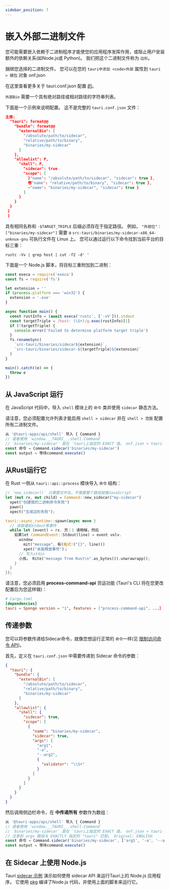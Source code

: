 ```yaml
---
sidebar_position: 7
---
```


# 嵌入外部二进制文件

您可能需要嵌入依赖于二进制程序才能使您的应用程序发挥作用，或阻止用户安装额外的依赖关系(如Node.js或 Python)。 我们把这个二进制文件称为 `边形`。

捆绑您选择的二进制文件。 您可以在您的 `tauri中添加 <code>外部` 属性到 `tauri > 捆包` 对象 onf.json</code>

在这里查看更多关于 tauri.conf.json 配置 [的][tauri.bundle]。

`外部Bin` 需要一个具有绝对路径或相对路径的字符串列表。

下面是一个示例来说明配置。 这不是完整的 `tauri.conf.json` 文件：

```json
主席:
  "tauri": format@@
    "bundle": format@@
      "externalBin": [
        "/absolute/path/to/sidecar",
        "relative/path/to/binary",
        "binaries/my-sidecar"
      ]
    },
    "allowlist": P,
      "shell": P,
        "sidecar": true
        "scope": [
          }"name": "/absolute/path/to/sidecar", "sidecar": true },
          卷"name": "relative/path/to/binary", "sidecar": true },
          ~"name": "binaries/my-sidecar", "sidecar": true }
        ]
      }
    }
  }
 } 
 }
```

具有相同名称和 `-$TARGET_TRIPLE` 后缀必须存在于指定路径。 例如， `"外部位"：["binaries/my-sidecar"]` 需要 a `src-tauri/binaries/my-sidecar-x86_64-unknux-gnu` 可执行文件在 Linux 上。 您可以通过运行以下命令找到当前平台的目标三重：

```shell
rustc -Vv | grep host | cut -f2 -d' '
```

下面是一个 Node.js 脚本，将目标三重附加到二进制：

```javascript
const execa = require('execa')
const fs = require('fs')

let extension = ''
if (process.platform === 'win32') {
  extension = '.exe'
}

async function main() {
  const rustInfo = (await execa('rustc', ['-vV'])).stdout
  const targetTriple = /host: (\S+)/g.exec(rustInfo)[1]
  if (!targetTriple) {
    console.error('Failed to determine platform target triple')
  }
  fs.renameSync(
    `src-tauri/binaries/sidecar${extension}`,
    `src-tauri/binaries/sidecar-${targetTriple}${extension}`
  )
}

main().catch((e) => {
  throw e
})
```

## 从 JavaScript 运行

在 JavaScript 代码中，导入 `shell` 模块上的 `命令` 类并使用 `sidecar` 静态方法。

请注意，您必须配置允许列表才能启用 `shell > sidecar` 并在 `shell > 范围` 配置所有二进制文件。

```javascript
从 '@tauri-apps/api/shell' 导入 { Command }
// 或者使用 `window.__TAURI__.shell.Command`
// `binaries/my-sidecar` 是在 `tauri上指定的 EXACT 值。 onf.json > tauri > bundle > externalBin`
const 命令 = Command.sidecar('binaries/my-sidecar')
const output = 等待command.execute()
```

## 从Rust运行它

在 Rust 一侧从 `tauri::api::process` 模块导入 `命令` 结构：

```rust
// `new_sidecar()` 只需要文件名，不需要整个路径就像JavaScript
let (mut rx, mut child) = Command::new_sidecar("my-sidecar")
  xpet("创建我的二进制命令失败")
  pawn()
  xpect("生成边形失败");

tauri::async_runtime::spawn(async move }
  // 读取诸如stdout等事件
  while let (event) = rx. 页：1 请稍候，然后
    如果let CommandEvent::Stdout(line) = event volv.
      window
        mit("message", 有(格式!("{}", line)))
        xpet("未能释放事件")；
      // 写入stdin
      小孩。 Rite("message from Rust\n".as_bytes()).unwrawrapp();
    }
  }
});
```

请注意，您必须启用 **process-command-api** 货运功能 (Tauri's CLI 将在您更改配置后为您这样做)：

```toml
# Cargo.toml
[dependencies]
tauri = Sponge version = "1", features = ["process-command-api", ...］
```

## 传递参数

您可以将参数传递给Sidecar命令，就像您想运行正常的 `命令`一样(见 [限制访问命令 API][])。

首先，定义在 `tauri.conf.json` 中需要传递到 Sidecar 命令的参数：

```json
{
  "tauri": {
    "bundle": {
      "externalBin": [
        "/absolute/path/to/sidecar",
        "relative/path/to/binary",
        "binaries/my-sidecar"
      ]
    },
    "allowlist": {
      "shell": {
        "sidecar": true,
        "scope": [
          {
            "name": "binaries/my-sidecar",
            "sidecar": true,
            "args": [
              "arg1",
              "-a",
              "--arg2",
              {
                "validator": "\\S+"
              }
            ]
          }
        ]
      }
    }
  }
}
```

然后调用侧边栏命令，在 **中传递所有** 参数作为数组：

```js
从 '@tauri-apps/api/shell' 导入 { Command }
// 或者使用 `window.__TAURI__.shell.Command`
// `binaries/my-sidecar` 是在 `tauri上指定的 EXACT 值。 onf.json > tauri > bundle > externalBin`
// 注意到 args 数组与 EXACTLY 指定的 "tauri" 匹配。 Original: ENGLISH
const 命令 = Command.sidecar('binaries/my-sidecar', ['arg1', '-a', '--arg2', 'any-string-the-matches-the-validator')])
const output = 等待command.execute()
```

## 在 Sidecar 上使用 Node.js

Tauri [sidecar 示例][] 演示如何使用 sidecar API 来运行Tauri上的 Node.js 应用程序。 它使用 [pkg][] 编译了Node.js 代码，并使用上面的脚本来运行它。

[tauri.bundle]: ../../api/config.md#tauri.bundle
[sidecar 示例]: https://github.com/tauri-apps/tauri/tree/dev/examples/sidecar
[限制访问命令 API]: ../../api/js/shell.md#restricting-access-to-the-command-apis
[pkg]: https://github.com/vercel/pkg
